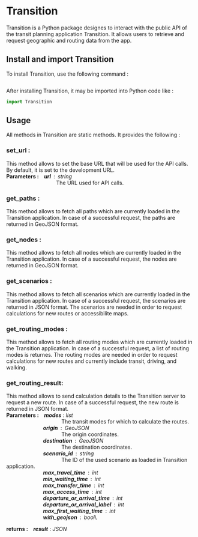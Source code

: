 <!-- The fact that the library and the app have the same names is confusing.. -->
# Transition
Transition is a Python package designes to interact with the public API of the transit planning application Transition. It allows users to retrieve and request geographic and routing data from the app.

## Install and import Transition
To install Transition, use the following command :
<!-- -[//]:#(probably something like pip install transition)- -->
```
```
After installing Transition, it may be imported into Python code like :
```python
import Transition
```
## Usage
All methods in Transition are static methods. It provides the following :
### set_url :
This method allows to set the base URL that will be used for the API calls. By default, it is set to the development URL.\
**Parameters :**&emsp;***url***&ensp;:&ensp;*string*\
&emsp;&emsp;&emsp;&emsp;&emsp;&emsp;&emsp;&emsp;&emsp;&ensp;The URL used for API calls.
<!-- http://localhost:8080, should we hard code this as a value or ask the user to specify it upon login ? -->

### get_paths :
This method allows to fetch all paths which are currently loaded in the Transition application. In case of a successful request, the paths are returned in GeoJSON format.

### get_nodes :
This method allows to fetch all nodes which are currently loaded in the Transition application. In case of a successful request, the nodes are returned in GeoJSON format.

### get_scenarios :
This method allows to fetch all scenarios which are currently loaded in the Transition application. In case of a successful request, the scenarios are returned in JSON format. The scenarios are needed in order to request calculations for new routes or accessibilite maps.

### get_routing_modes :
This method allows to fetch all routing modes which are currently loaded in the Transition application. In case of a successful request, a list of routing modes is returnes. The routing modes are needed in order to request calculations for new routes and currently include transit, driving, and walking.

### get_routing_result:
This method allows to send calculation details to the Transition server to request a new route. In case of a successful request, the new route is returned in JSON format.\
**Parameters :**&emsp;***modes*** : *list*\
&emsp;&emsp;&emsp;&emsp;&emsp;&emsp;&emsp;&emsp;&emsp;&emsp;&ensp;The transit modes for which to calculate the routes.\
&emsp;&emsp;&emsp;&emsp;&emsp;&emsp;&emsp;***origin***&ensp;:&ensp;*GeoJSON* \
&emsp;&emsp;&emsp;&emsp;&emsp;&emsp;&emsp;&emsp;&emsp;&emsp;&ensp;The origin coordinates.\
&emsp;&emsp;&emsp;&emsp;&emsp;&emsp;&emsp;***destination***&ensp;:&ensp;*GeoJSON* \
&emsp;&emsp;&emsp;&emsp;&emsp;&emsp;&emsp;&emsp;&emsp;&emsp;&ensp;The destination coordinates.\
&emsp;&emsp;&emsp;&emsp;&emsp;&emsp;&emsp;***scenario_id***&ensp;:&ensp;*string*\
&emsp;&emsp;&emsp;&emsp;&emsp;&emsp;&emsp;&emsp;&emsp;&emsp;&ensp;The ID of the used scenario as loaded in Transition application.\
&emsp;&emsp;&emsp;&emsp;&emsp;&emsp;&emsp;***max_travel_time***&ensp;:&ensp;*int*\
&emsp;&emsp;&emsp;&emsp;&emsp;&emsp;&emsp;***min_waiting_time***&ensp;:&ensp;*int*\
&emsp;&emsp;&emsp;&emsp;&emsp;&emsp;&emsp;***max_transfer_time***&ensp;:&ensp;*int*\
&emsp;&emsp;&emsp;&emsp;&emsp;&emsp;&emsp;***max_access_time***&ensp;:&ensp;*int*\
&emsp;&emsp;&emsp;&emsp;&emsp;&emsp;&emsp;***departure_or_arrival_time***&ensp;:&ensp;*int*\
&emsp;&emsp;&emsp;&emsp;&emsp;&emsp;&emsp;***departure_or_arrival_label***&ensp;:&ensp;*int*\
&emsp;&emsp;&emsp;&emsp;&emsp;&emsp;&emsp;***max_first_waiting_time***&ensp;:&ensp;*int*\
&emsp;&emsp;&emsp;&emsp;&emsp;&emsp;&emsp;***with_geojson***&ensp;:&ensp;*bool*\

**returns :**&emsp;***result*** : *JSON*